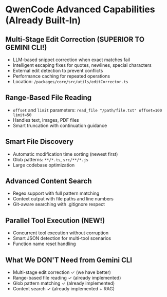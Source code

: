 # QwenCode Advanced Capabilities (Already Built-In)

## Multi-Stage Edit Correction (SUPERIOR TO GEMINI CLI!)
- LLM-based snippet correction when exact matches fail
- Intelligent escaping fixes for quotes, newlines, special characters
- External edit detection to prevent conflicts
- Performance caching for repeated operations
- Location: `/packages/core/src/utils/editCorrector.ts`

## Range-Based File Reading
- `offset` and `limit` parameters: `read_file "/path/file.txt" offset=100 limit=50`
- Handles text, images, PDF files
- Smart truncation with continuation guidance

## Smart File Discovery
- Automatic modification time sorting (newest first)
- Glob patterns: `**/*.ts`, `src/**/*.js`
- Large codebase optimization

## Advanced Content Search  
- Regex support with full pattern matching
- Context output with file paths and line numbers
- Git-aware searching with .gitignore respect

## Parallel Tool Execution (NEW!)
- Concurrent tool execution without corruption
- Smart JSON detection for multi-tool scenarios
- Function name reset handling

## What We DON'T Need from Gemini CLI
- Multi-stage edit correction ✓ (we have better)
- Range-based file reading ✓ (already implemented)  
- Glob pattern matching ✓ (already implemented)
- Content search ✓ (already implemented + RAG)
